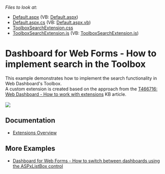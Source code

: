 <!-- default file list -->
*Files to look at*:

* [Default.aspx](./CS/WebApplication18/Default.aspx) (VB: [Default.aspx](./VB/WebApplication18/Default.aspx))
* [Default.aspx.cs](./CS/WebApplication18/Default.aspx.cs) (VB: [Default.aspx.vb](./VB/WebApplication18/Default.aspx.vb))
* [ToolboxSearchExtension.css](./CS/WebApplication18/ToolboxSearchExtension/ToolboxSearchExtension.css)
* [ToolboxSearchExtension.js](./CS/WebApplication18/ToolboxSearchExtension/ToolboxSearchExtension.js) (VB: [ToolboxSearchExtension.js](./VB/WebApplication18/ToolboxSearchExtension/ToolboxSearchExtension.js))
<!-- default file list end -->

# Dashboard for Web Forms - How to implement search in the Toolbox

This example demonstrates how to implement the search functionality in Web Dashboard's Toolbox. <br>A custom extension is created based on the approach from the <a href="https://www.devexpress.com/Support/Center/p/T466716">T466716: Web Dashboard - How to work with extensions</a> KB article.<br><br><img src="https://raw.githubusercontent.com/DevExpress-Examples/web-dashboard-how-to-implement-search-in-the-toolbox-t539258/17.1.4+/media/6a977c63-e2aa-47cc-9aeb-dded131ad2a7.png">

## Documentation

- [Extensions Overview](https://docs.devexpress.com/Dashboard/117543/web-dashboard/ui-elements-and-customization/extensions-overview)

## More Examples

- [Dashboard for Web Forms - How to switch between dashboards using the ASPxListBox control](https://github.com/DevExpress-Examples/web-dashboard-how-to-switch-between-dashboards-using-the-aspxlistbox-control-t469869)
